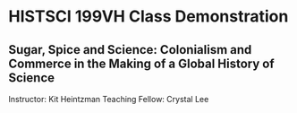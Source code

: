 # HISTSCI 199VH Class Demonstration 
## Sugar, Spice and Science: Colonialism and Commerce in the Making of a Global History of Science

Instructor: Kit Heintzman 
Teaching Fellow: Crystal Lee 
